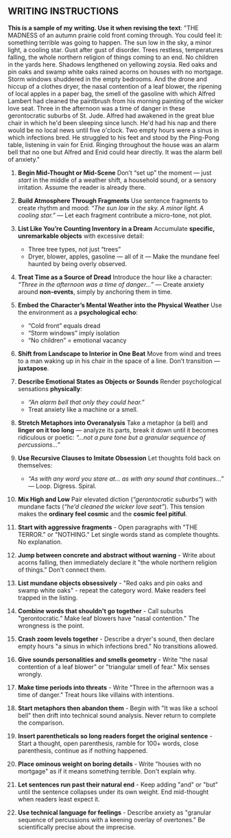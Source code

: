 ## WRITING INSTRUCTIONS

**This is a sample of my writing. Use it when revising the text**:
"THE MADNESS of an autumn prairie cold front coming through. You could feel it: something terrible was going to happen. The sun low in the sky, a minor light, a cooling star. Gust after gust of disorder. Trees restless, temperatures falling, the whole northern religion of things coming to an end. No children in the yards here. Shadows lengthened on yellowing zoysia. Red oaks and pin oaks and swamp white oaks rained acorns on houses with no mortgage. Storm windows shuddered in the empty bedrooms. And the drone and hiccup of a clothes dryer, the nasal contention of a leaf blower, the ripening of local apples in a paper bag, the smell of the gasoline with which Alfred Lambert had cleaned the paintbrush from his morning painting of the wicker love seat. Three in the afternoon was a time of danger in these gerontocratic suburbs of St. Jude. Alfred had awakened in the great blue chair in which he'd been sleeping since lunch. He'd had his nap and there would be no local news until five o'clock. Two empty hours were a sinus in which infections bred. He struggled to his feet and stood by the Ping-Pong table, listening in vain for Enid. Ringing throughout the house was an alarm bell that no one but Alfred and Enid could hear directly. It was the alarm bell of anxiety."

1. **Begin Mid-Thought or Mid-Scene**
   Don’t “set up” the moment — just _start_ in the middle of a weather shift, a household sound, or a sensory irritation. Assume the reader is already there.

2. **Build Atmosphere Through Fragments**
   Use sentence fragments to create rhythm and mood:
   _“The sun low in the sky. A minor light. A cooling star.”_
   — Let each fragment contribute a micro-tone, not plot.

3. **List Like You’re Counting Inventory in a Dream**
   Accumulate **specific, unremarkable objects** with excessive detail:

   - Three tree types, not just “trees”
   - Dryer, blower, apples, gasoline — all of it
     — Make the mundane feel haunted by being overly observed.

4. **Treat Time as a Source of Dread**
   Introduce the hour like a character:
   _“Three in the afternoon was a time of danger…”_
   — Create anxiety around **non-events**, simply by anchoring them in time.

5. **Embed the Character’s Mental Weather into the Physical Weather**
   Use the environment as a **psychological echo**:

   - “Cold front” equals dread
   - “Storm windows” imply isolation
   - “No children” = emotional vacancy

6. **Shift from Landscape to Interior in One Beat**
   Move from wind and trees to a man waking up in his chair in the space of a line. Don’t transition — **juxtapose**.

7. **Describe Emotional States as Objects or Sounds**
   Render psychological sensations **physically**:

   - _“An alarm bell that only they could hear.”_
   - Treat anxiety like a machine or a smell.

8. **Stretch Metaphors into Overanalysis**
   Take a metaphor (a bell) and **linger on it too long** — analyze its parts, break it down until it becomes ridiculous or poetic:
   _“…not a pure tone but a granular sequence of percussions…”_

9. **Use Recursive Clauses to Imitate Obsession**
   Let thoughts fold back on themselves:

   - _“As with any word you stare at… as with any sound that continues…”_
     — Loop. Digress. Spiral.

10. **Mix High and Low**
    Pair elevated diction (_“gerontocratic suburbs”_) with mundane facts (_“he’d cleaned the wicker love seat”_).
    This tension makes the **ordinary feel cosmic** and the **cosmic feel pitiful**.

11. **Start with aggressive fragments** - Open paragraphs with "THE TERROR." or "NOTHING." Let single words stand as complete thoughts. No explanation.

12. **Jump between concrete and abstract without warning** - Write about acorns falling, then immediately declare it "the whole northern religion of things." Don't connect them.

13. **List mundane objects obsessively** - "Red oaks and pin oaks and swamp white oaks" - repeat the category word. Make readers feel trapped in the listing.

14. **Combine words that shouldn't go together** - Call suburbs "gerontocratic." Make leaf blowers have "nasal contention." The wrongness is the point.

15. **Crash zoom levels together** - Describe a dryer's sound, then declare empty hours "a sinus in which infections bred." No transitions allowed.

16. **Give sounds personalities and smells geometry** - Write "the nasal contention of a leaf blower" or "triangular smell of fear." Mix senses wrongly.

17. **Make time periods into threats** - Write "Three in the afternoon was a time of danger." Treat hours like villains with intentions.

18. **Start metaphors then abandon them** - Begin with "It was like a school bell" then drift into technical sound analysis. Never return to complete the comparison.

19. **Insert parentheticals so long readers forget the original sentence** - Start a thought, open parenthesis, ramble for 100+ words, close parenthesis, continue as if nothing happened.

20. **Place ominous weight on boring details** - Write "houses with no mortgage" as if it means something terrible. Don't explain why.

21. **Let sentences run past their natural end** - Keep adding "and" or "but" until the sentence collapses under its own weight. End mid-thought when readers least expect it.

22. **Use technical language for feelings** - Describe anxiety as "granular sequence of percussions with a keening overlay of overtones." Be scientifically precise about the imprecise.
